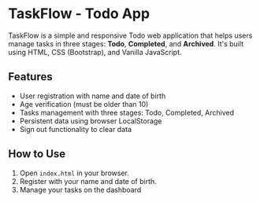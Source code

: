 # TaskFlow - Todo App

TaskFlow is a simple and responsive Todo web application that helps users manage tasks in three stages: **Todo**, **Completed**, and **Archived**. It's built using HTML, CSS (Bootstrap), and Vanilla JavaScript.

## Features

- User registration with name and date of birth
- Age verification (must be older than 10)
- Tasks management with three stages: Todo, Completed, Archived
- Persistent data using browser LocalStorage
- Sign out functionality to clear data

## How to Use

1. Open `index.html` in your browser.
2. Register with your name and date of birth.
3. Manage your tasks on the dashboard
